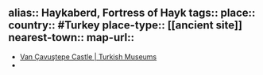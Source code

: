 alias:: Haykaberd, Fortress of Hayk
tags::
place::
country:: #Turkey 
place-type:: [[ancient site]] 
nearest-town::
map-url::
-
- [Van Çavuştepe Castle | Turkish Museums](https://turkishmuseums.com/museum/detail/2252-van-cavustepe-castle/2252/4)
-